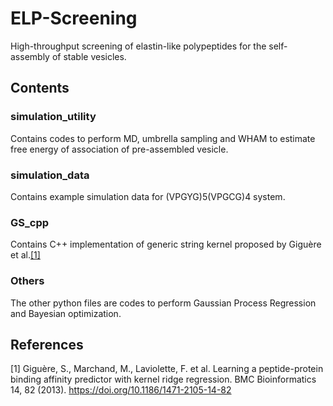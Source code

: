 # ELP-Screening
High-throughput screening of elastin-like polypeptides for the self-assembly of stable vesicles.

## Contents
### simulation_utility
Contains codes to perform MD, umbrella sampling and WHAM to estimate free energy of association of pre-assembled vesicle.

### simulation_data
Contains example simulation data for (VPGYG)5(VPGCG)4 system.

### GS_cpp
Contains C++ implementation of generic string kernel proposed by Giguère et al.[[1]](#1)

### Others
The other python files are codes to perform Gaussian Process Regression and Bayesian optimization. 


## References 
<a id="1">[1]</a> 
Giguère, S., Marchand, M., Laviolette, F. et al. Learning a peptide-protein binding affinity predictor with kernel ridge regression. BMC Bioinformatics 14, 82 (2013). https://doi.org/10.1186/1471-2105-14-82 
